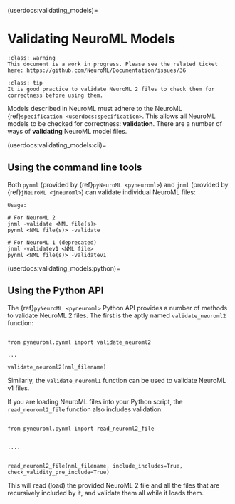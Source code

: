 (userdocs:validating_models)=
# Validating NeuroML Models

```{admonition} WIP
:class: warning
This document is a work in progress. Please see the related ticket here: https://github.com/NeuroML/Documentation/issues/36
```

```{admonition} Validate NeuroML 2 files before using them.
:class: tip
It is good practice to validate NeuroML 2 files to check them for correctness before using them.
```

Models described in NeuroML must adhere to the NeuroML {ref}`specification <userdocs:specification>`.
This allows all NeuroML models to be checked for correctness: **validation**.
There are a number of ways of **validating** NeuroML model files.

(userdocs:validating_models:cli)=
## Using the command line tools

Both `pynml` (provided by {ref}`pyNeuroML <pyneuroml>`) and `jnml` (provided by {ref}`jNeuroML <jneuroml>`) can validate individual NeuroML files:

```{code-block} console
Usage:

# For NeuroML 2
jnml -validate <NML file(s)>
pynml <NML file(s)> -validate

# For NeuroML 1 (deprecated)
jnml -validatev1 <NML file>
pynml <NML file(s)> -validatev1
```

(userdocs:validating_models:python)=
## Using the Python API

The {ref}`pyNeuroML <pyneuroml>` Python API provides a number of methods to validate NeuroML 2 files.
The first is the aptly named `validate_neuroml2` function:

```{code-block} python

from pyneuroml.pynml import validate_neuroml2

...

validate_neuroml2(nml_filename)
```
Similarly, the `validate_neuroml1` function can be used to validate NeuroML v1 files.

If you are loading NeuroML files into your Python script, the `read_neuroml2_file` function also includes validation:

```{code-block} python

from pyneuroml.pynml import read_neuroml2_file


....


read_neuroml2_file(nml_filename, include_includes=True, check_validity_pre_include=True)
```

This will read (load) the provided NeuroML 2 file and all the files that are recursively included by it, and validate them all while it loads them.
